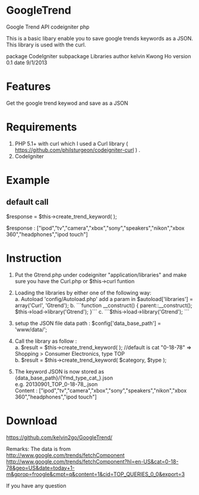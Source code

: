 GoogleTrend
===========

Google Trend API codeigniter php


This is a basic libary enable you to save google trends keywords as a JSON.
This library is used with the curl.

package       CodeIgniter
subpackage    Libraries
author        kelvin Kwong Ho 
version       0.1
date          9/1/2013

Features
========
Get the google trend keywod and save as a JSON

Requirements
============
1. PHP 5.1+ with curl which I used a Curl library ( https://github.com/philsturgeon/codeigniter-curl ) .
2. CodeIgniter 

Example
=======
default call
------------
$response = $this->create_trend_keyword( );

$response :
["ipod","tv","camera","xbox","sony","speakers","nikon","xbox 360","headphones","ipod touch"]


Instruction
===========
1. Put the Gtrend.php under codeigniter "application/libraries" and make sure you have the Curl.php or $this->curl funtion
2. Loading the libraries by either one of the following way:  
a. Autoload 'config/Autoload.php' add a param in  $autoload['libraries'] = array('Curl', 'Gtrend');  
b. ```function __construct() {  
	parent::__construct();  
	$this->load->library('Gtrend');  
	}```  
c. ```$this->load->library('Gtrend');  ```
	
3. setup the JSON file data path :
$config['data_base_path'] = 'www/data/';
    
4. Call the library as follow :  
a. $result = $this->create_trend_keyword( ); //default is cat "0-18-78" => Shopping > Consumer Electronics, type TOP  
b. $result = $this->create_trend_keyword( $category, $type );

5. The keyword JSON is now stored as {data_base_path}/{Ymd_type_cat_}.json   
e.g. 20130901_TOP_0-18-78_.json  
Content : ["ipod","tv","camera","xbox","sony","speakers","nikon","xbox 360","headphones","ipod touch"]  



Download
========
https://github.com/kelvin2go/GoogleTrend/

Remarks:
The data is from  
http://www.google.com/trends/fetchComponent  
http://www.google.com/trends/fetchComponent?hl=en-US&cat=0-18-78&geo=US&date=today+1-m&gprop=froogle&cmpt=q&content=1&cid=TOP_QUERIES_0_0&export=3  


If you have any question

